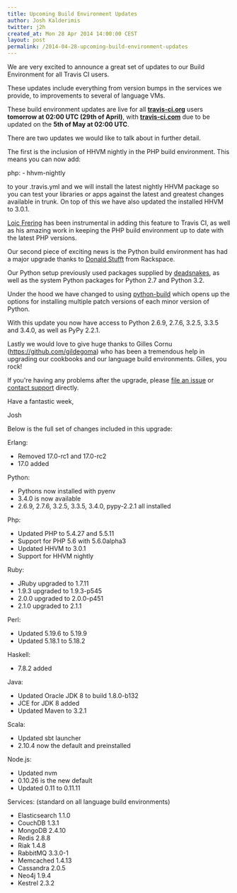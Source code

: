 ```yaml
---
title: Upcoming Build Environment Updates
author: Josh Kalderimis
twitter: j2h
created_at: Mon 28 Apr 2014 14:00:00 CEST
layout: post
permalink: /2014-04-28-upcoming-build-environment-updates
---
```


We are very excited to announce a great set of updates to our Build Environment for all Travis CI users.

These updates include everything from version bumps in the services we provide, to improvements to several of language VMs.

These build environment updates are live for all **[travis-ci.org](https://travis-ci.org)** users **tomorrow at 02:00 UTC (29th of April)**, with **[travis-ci.com](https://travis-ci.com)** due to be updated on the **5th of May at 02:00 UTC**.

There are two updates we would like to talk about in further detail.

The first is the inclusion of HHVM nightly in the PHP build environment. This means you can now add:

  php:
    - hhvm-nightly

to your .travis.yml and we will install the latest nightly HHVM package so you can test your libraries or apps against the latest and greatest changes available in trunk. On top of this we have also updated the installed HHVM to 3.0.1.

[Loic Frering](https://twitter.com/loicfrering) has been instrumental in adding this feature to Travis CI, as well as his amazing work in keeping the PHP build environment up to date with the latest PHP versions.

Our second piece of exciting news is the Python build environment has had a major upgrade thanks to [Donald Stufft](https://github.com/travis-ci/travis-cookbooks/pull/284) from Rackspace.

Our Python setup previously used packages supplied by [deadsnakes](https://launchpad.net/~fkrull/+archive/deadsnakes), as well as the system Python packages for Python 2.7 and Python 3.2.

Under the hood we have changed to using [python-build](https://github.com/yyuu/pyenv/tree/master/plugins/python-build) which opens up the options for installing multiple patch versions of each minor version of Python.

With this update you now have access to Python 2.6.9, 2.7.6, 3.2.5, 3.3.5 and 3.4.0, as well as PyPy 2.2.1.

Lastly we would love to give huge thanks to Gilles Cornu (https://github.com/gildegoma) who has been a tremendous help in upgrading our cookbooks and our language build environments. Gilles, you rock!

If you're having any problems after the upgrade, please [file an issue](https://github.com/travis-ci/travis-ci/issues/new) or [contact
support](mailto:support@travis-ci.com) directly.

Have a fantastic week,

Josh



Below is the full set of changes included in this upgrade:


Erlang:
  - Removed 17.0-rc1 and 17.0-rc2
  - 17.0 added


Python:
  - Pythons now installed with pyenv
  - 3.4.0 is now available
  - 2.6.9, 2.7.6, 3.2.5, 3.3.5, 3.4.0, pypy-2.2.1 all installed


Php:
  - Updated PHP to 5.4.27 and 5.5.11
  - Support for PHP 5.6 with 5.6.0alpha3
  - Updated HHVM to 3.0.1
  - Support for HHVM nightly


Ruby:
  - JRuby upgraded to 1.7.11
  - 1.9.3 upgraded to 1.9.3-p545
  - 2.0.0 upgraded to 2.0.0-p451
  - 2.1.0 upgraded to 2.1.1


Perl:
  - Updated 5.19.6 to 5.19.9
  - Updated 5.18.1 to 5.18.2


Haskell:
  - 7.8.2 added


Java:
  - Updated Oracle JDK 8 to build 1.8.0-b132
  - JCE for JDK 8 added
  - Updated Maven to 3.2.1


Scala:
  - Updated sbt launcher
  - 2.10.4 now the default and preinstalled


Node.js:
  - Updated nvm
  - 0.10.26 is the new default
  - Updated 0.11 to 0.11.11


Services: (standard on all language build environments)
  - Elasticsearch 1.1.0
  - CouchDB 1.3.1
  - MongoDB 2.4.10
  - Redis 2.8.8
  - Riak 1.4.8
  - RabbitMQ 3.3.0-1
  - Memcached 1.4.13
  - Cassandra 2.0.5
  - Neo4j 1.9.4
  - Kestrel 2.3.2
